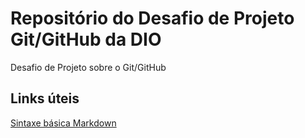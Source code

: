 # Repositório do Desafio de Projeto Git/GitHub da DIO
Desafio de Projeto sobre o Git/GitHub
## Links úteis
[Sintaxe básica Markdown](https://www.markdownguide.org/basic-syntax/)
